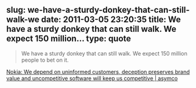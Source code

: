 slug: we-have-a-sturdy-donkey-that-can-still-walk-we
date: 2011-03-05 23:20:35
title: We have a sturdy donkey that can still walk. We expect 150 million...
type: quote
---

> We have a sturdy donkey that can still walk. We expect 150 million people to bet on it.

[Nokia: We depend on uninformed customers, deception preserves brand value and uncompetitive software will keep us competitive | asymco](http://www.asymco.com/2011/03/01/nokia-we-depend-on-uninformed-customers-deception-preserves-brand-value-and-uncompetitive-software-will-keep-us-competitive/)
